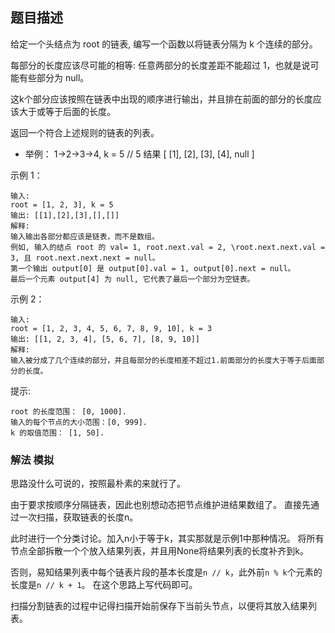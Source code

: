 ## 题目描述
给定一个头结点为 root 的链表, 编写一个函数以将链表分隔为 k 个连续的部分。

每部分的长度应该尽可能的相等: 任意两部分的长度差距不能超过 1，也就是说可能有些部分为 null。

这k个部分应该按照在链表中出现的顺序进行输出，并且排在前面的部分的长度应该大于或等于后面的长度。

返回一个符合上述规则的链表的列表。

- 举例： 1->2->3->4, k = 5 // 5 结果 [ [1], [2], [3], [4], null ]

示例 1：
```
输入: 
root = [1, 2, 3], k = 5
输出: [[1],[2],[3],[],[]]
解释:
输入输出各部分都应该是链表，而不是数组。
例如, 输入的结点 root 的 val= 1, root.next.val = 2, \root.next.next.val = 3, 且 root.next.next.next = null。
第一个输出 output[0] 是 output[0].val = 1, output[0].next = null。
最后一个元素 output[4] 为 null, 它代表了最后一个部分为空链表。
```
示例 2：
```
输入: 
root = [1, 2, 3, 4, 5, 6, 7, 8, 9, 10], k = 3
输出: [[1, 2, 3, 4], [5, 6, 7], [8, 9, 10]]
解释:
输入被分成了几个连续的部分，并且每部分的长度相差不超过1.前面部分的长度大于等于后面部分的长度。
```

提示:
```
root 的长度范围： [0, 1000].
输入的每个节点的大小范围：[0, 999].
k 的取值范围： [1, 50].
```

### 解法 模拟
思路没什么可说的，按照最朴素的来就行了。

由于要求按顺序分隔链表，因此也别想动态把节点维护进结果数组了。
直接先通过一次扫描，获取链表的长度n。

此时进行一个分类讨论。加入n小于等于k，其实那就是示例1中那种情况。
将所有节点全部拆散一个个放入结果列表，并且用None将结果列表的长度补齐到k。

否则，易知结果列表中每个链表片段的基本长度是`n // k`，此外前`n % k`个元素的长度是`n // k + 1`。
在这个思路上写代码即可。

扫描分割链表的过程中记得扫描开始前保存下当前头节点，以便将其放入结果列表。